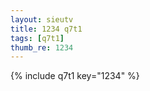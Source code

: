 ```yaml
--- 
layout: sieutv
title: 1234 q7t1
tags: [q7t1]
thumb_re: 1234
---
```

{% include q7t1 key="1234" %} 
